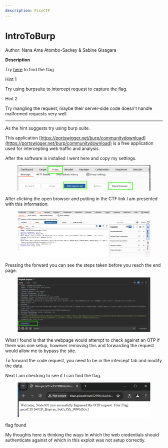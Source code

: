```yaml
---
description: PicoCTF
---
```


# IntroToBurp

Author: Nana Ama Atombo-Sackey & Sabine Gisagara

**Description**

Try [here](http://titan.picoctf.net:56582/) to find the flag



Hint 1

Try using burpsuite to intercept request to capture the flag.



Hint 2

Try mangling the request, maybe their server-side code doesn't handle malformed requests very well.

***

As the hint suggests try using burp suite.

This application [https://portswigger.net/burp/communitydownload](https://portswigger.net/burp/communitydownload) is a free application used for intercepting web traffic and analysis.

After the software is installed I went here and copy my settings.

<figure><img src="../../../.gitbook/assets/image (16).png" alt=""><figcaption></figcaption></figure>

After clicking the open browser and putting in the CTF link I am presented with this information:



<figure><img src="../../../.gitbook/assets/image (1) (1) (1).png" alt=""><figcaption></figcaption></figure>

Pressing the forward you can see the steps taken before you reach the end page.



<figure><img src="../../../.gitbook/assets/image (5) (1).png" alt=""><figcaption></figcaption></figure>

What I found is that the webpage would attempt to check against an OTP if there was one setup, however removing this and forwarding the request would allow me to bypass the site.

To forward the code request, you need to be in the intercept tab and modify the data.

Next I am checking to see if I can find the flag.

<figure><img src="../../../.gitbook/assets/image (4) (1).png" alt=""><figcaption></figcaption></figure>

flag found



My thoughts here is thinking the ways in which the web credentials should authenticate against of which in this exploit was not setup correctly.
